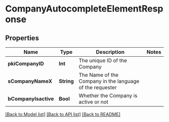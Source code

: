 # CompanyAutocompleteElementResponse

## Properties
Name | Type | Description | Notes
------------ | ------------- | ------------- | -------------
**pkiCompanyID** | **Int** | The unique ID of the Company | 
**sCompanyNameX** | **String** | The Name of the Company in the language of the requester | 
**bCompanyIsactive** | **Bool** | Whether the Company is active or not | 

[[Back to Model list]](../README.md#documentation-for-models) [[Back to API list]](../README.md#documentation-for-api-endpoints) [[Back to README]](../README.md)


